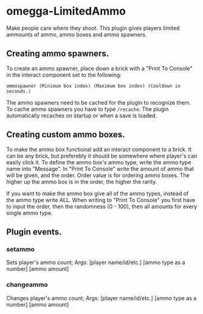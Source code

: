 # omegga-LimitedAmmo
Make people care where they shoot.
This plugin gives players limited ammounts of ammo, ammo boxes and ammo spawners.

## Creating ammo spawners.
To create an ammo spawner, place down a brick with a "Print To Console" in the interact component set to the following:

`ammospawner (Minimum box index) (Maximum box index) (Cooldown in seconds.)`

The ammo spawners need to be cached for the plugin to recognize them.
To cache ammo spawners you have to type `/recache`.
The plugin automatically recaches on startup or when a save is loaded.

## Creating custom ammo boxes.
To make the ammo box functional add an interact component to a brick. It can be any brick, but preferebly it should be somewhere where player's can easily click it.
To define the ammo box's ammo type, write the ammo type name into "Message".
In "Print To Console" write the amount of ammo that will be given, and the order.
Order value is for ordering ammo boxes. The higher up the ammo box is in the order, the higher the rarity.

If you want to make the ammo box give all of the ammo types, instead of the ammo type write ALL.
When writing to "Print To Console" you first have to input the order, then the randomness (0 - 100), then all amounts for every single ammo type.

## Plugin events.
### setammo

Sets player's ammo count;
Args:
[player name/id/etc.] [ammo type as a number] [ammo amount]

### changeammo

Changes player's ammo count;
Args:
[player name/id/etc.] [ammo type as a number] [ammo amount]
